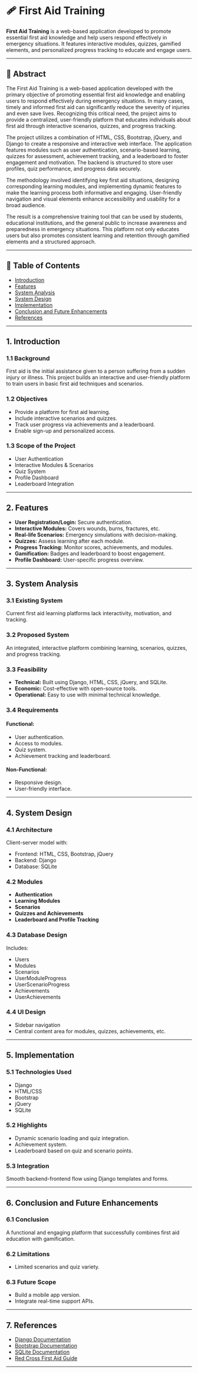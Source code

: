 # 🩹 First Aid Training

**First Aid Training** is a web-based application developed to promote essential first aid knowledge and help users respond effectively in emergency situations. It features interactive modules, quizzes, gamified elements, and personalized progress tracking to educate and engage users.

---

## 📖 Abstract

The First Aid Training is a web-based application developed with the primary objective of promoting essential first aid knowledge and enabling users to respond effectively during emergency situations. In many cases, timely and informed first aid can significantly reduce the severity of injuries and even save lives. Recognizing this critical need, the project aims to provide a centralized, user-friendly platform that educates individuals about first aid through interactive scenarios, quizzes, and progress tracking.

The project utilizes a combination of HTML, CSS, Bootstrap, jQuery, and Django to create a responsive and interactive web interface. The application features modules such as user authentication, scenario-based learning, quizzes for assessment, achievement tracking, and a leaderboard to foster engagement and motivation. The backend is structured to store user profiles, quiz performance, and progress data securely.

The methodology involved identifying key first aid situations, designing corresponding learning modules, and implementing dynamic features to make the learning process both informative and engaging. User-friendly navigation and visual elements enhance accessibility and usability for a broad audience.

The result is a comprehensive training tool that can be used by students, educational institutions, and the general public to increase awareness and preparedness in emergency situations. This platform not only educates users but also promotes consistent learning and retention through gamified elements and a structured approach.

---

## 🧭 Table of Contents

- [Introduction](#1-introduction)
- [Features](#2-features)
- [System Analysis](#3-system-analysis)
- [System Design](#4-system-design)
- [Implementation](#5-implementation)
- [Conclusion and Future Enhancements](#6-conclusion-and-future-enhancements)
- [References](#7-references)

---

## 1. Introduction

### 1.1 Background

First aid is the initial assistance given to a person suffering from a sudden injury or illness. This project builds an interactive and user-friendly platform to train users in basic first aid techniques and scenarios.

### 1.2 Objectives

- Provide a platform for first aid learning.
- Include interactive scenarios and quizzes.
- Track user progress via achievements and a leaderboard.
- Enable sign-up and personalized access.

### 1.3 Scope of the Project

- User Authentication
- Interactive Modules & Scenarios
- Quiz System
- Profile Dashboard
- Leaderboard Integration

---

## 2. Features

- **User Registration/Login:** Secure authentication.
- **Interactive Modules:** Covers wounds, burns, fractures, etc.
- **Real-life Scenarios:** Emergency simulations with decision-making.
- **Quizzes:** Assess learning after each module.
- **Progress Tracking:** Monitor scores, achievements, and modules.
- **Gamification:** Badges and leaderboard to boost engagement.
- **Profile Dashboard:** User-specific progress overview.

---

## 3. System Analysis

### 3.1 Existing System

Current first aid learning platforms lack interactivity, motivation, and tracking.

### 3.2 Proposed System

An integrated, interactive platform combining learning, scenarios, quizzes, and progress tracking.

### 3.3 Feasibility

- **Technical:** Built using Django, HTML, CSS, jQuery, and SQLite.
- **Economic:** Cost-effective with open-source tools.
- **Operational:** Easy to use with minimal technical knowledge.

### 3.4 Requirements

#### Functional:

- User authentication.
- Access to modules.
- Quiz system.
- Achievement tracking and leaderboard.

#### Non-Functional:

- Responsive design.
- User-friendly interface.

---

## 4. System Design

### 4.1 Architecture

Client-server model with:

- Frontend: HTML, CSS, Bootstrap, jQuery
- Backend: Django
- Database: SQLite

### 4.2 Modules

- **Authentication**
- **Learning Modules**
- **Scenarios**
- **Quizzes and Achievements**
- **Leaderboard and Profile Tracking**

### 4.3 Database Design

Includes:

- Users
- Modules
- Scenarios
- UserModuleProgress
- UserScenarioProgress
- Achievements
- UserAchievements

### 4.4 UI Design

- Sidebar navigation
- Central content area for modules, quizzes, achievements, etc.

---

## 5. Implementation

### 5.1 Technologies Used

- Django
- HTML/CSS
- Bootstrap
- jQuery
- SQLite

### 5.2 Highlights

- Dynamic scenario loading and quiz integration.
- Achievement system.
- Leaderboard based on quiz and scenario points.

### 5.3 Integration

Smooth backend-frontend flow using Django templates and forms.

---

## 6. Conclusion and Future Enhancements

### 6.1 Conclusion

A functional and engaging platform that successfully combines first aid education with gamification.

### 6.2 Limitations

- Limited scenarios and quiz variety.

### 6.3 Future Scope

- Build a mobile app version.
- Integrate real-time support APIs.

---

## 7. References

- [Django Documentation](https://docs.djangoproject.com/en/stable/)
- [Bootstrap Documentation](https://getbootstrap.com/docs/)
- [SQLite Documentation](https://www.sqlite.org/docs.html)
- [Red Cross First Aid Guide](https://www.redcross.org)

---
